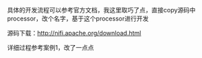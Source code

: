 具体的开发流程可以参考官方文档，我这里取巧了点，直接copy源码中processor，改个名字，基于这个processor进行开发

源码下载：http://nifi.apache.org/download.html

详细过程参考案例1，改了一点点


